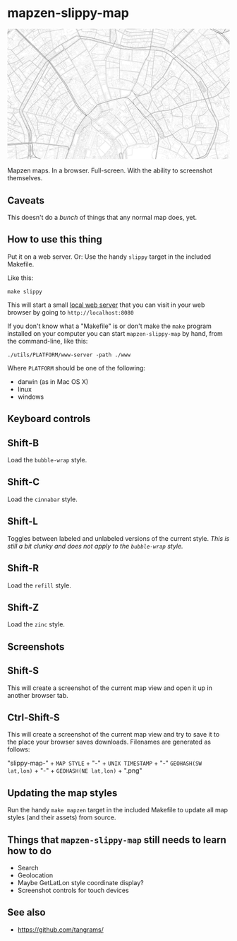 # mapzen-slippy-map

![Moscow](images/slippy-map-refill-1459901070-ucftpmpg0vru-ucfv2b901vzu.png)

Mapzen maps. In a browser. Full-screen. With the ability to screenshot themselves.

## Caveats

This doesn't do a _bunch_ of things that any normal map does, yet.

## How to use this thing

Put it on a web server. Or: Use the handy `slippy` target in the included Makefile.

Like this:

```
make slippy
```

This will start a small [local web server](https://github.com/whosonfirst/go-whosonfirst-fileserver) that you can visit in your web browser by going to `http://localhost:8080`

If you don't know what a "Makefile" is or don't make the `make` program installed on your computer you can start `mapzen-slippy-map` by hand, from the command-line, like this:

```
./utils/PLATFORM/www-server -path ./www
```

Where `PLATFORM` should be one of the following:

* darwin (as in Mac OS X)
* linux
* windows

## Keyboard controls

## Shift-B

Load the `bubble-wrap` style.

## Shift-C

Load the `cinnabar` style.

## Shift-L

Toggles between labeled and unlabeled versions of the current style. _This is still a bit clunky and does not apply to the `bubble-wrap` style._

## Shift-R

Load the `refill` style.

## Shift-Z

Load the `zinc` style.

## Screenshots

## Shift-S

This will create a screenshot of the current map view and open it up in another browser tab.

## Ctrl-Shift-S

This will create a screenshot of the current map view and try to save it to the place your browser saves downloads. Filenames are generated as follows:

"slippy-map-" + `MAP STYLE` + "-" + `UNIX TIMESTAMP` + "-" `GEOHASH(SW lat,lon)` + "-" + `GEOHASH(NE lat,lon)` + ".png"

## Updating the map styles

Run the handy `make mapzen` target in the included Makefile to update all map styles (and their assets) from source.

## Things that `mapzen-slippy-map` still needs to learn how to do

* Search
* Geolocation
* Maybe GetLatLon style coordinate display? 
* Screenshot controls for touch devices

## See also

* https://github.com/tangrams/


